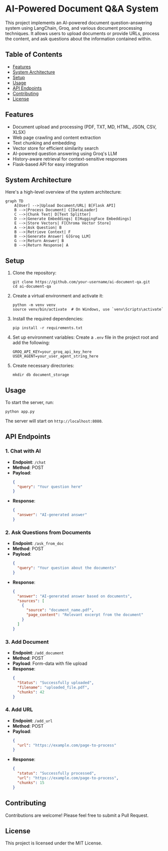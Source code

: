 # AI-Powered Document Q&A System

This project implements an AI-powered document question-answering system using LangChain, Groq, and various document processing techniques. It allows users to upload documents or provide URLs, process the content, and ask questions about the information contained within.

## Table of Contents

- [Features](#features)
- [System Architecture](#system-architecture)
- [Setup](#setup)
- [Usage](#usage)
- [API Endpoints](#api-endpoints)
- [Contributing](#contributing)
- [License](#license)

## Features

- Document upload and processing (PDF, TXT, MD, HTML, JSON, CSV, XLSX)
- Web page crawling and content extraction
- Text chunking and embedding
- Vector store for efficient similarity search
- AI-powered question answering using Groq's LLM
- History-aware retrieval for context-sensitive responses
- Flask-based API for easy integration

## System Architecture

Here's a high-level overview of the system architecture:

```mermaid
graph TD
    A[User] -->|Upload Document/URL| B[Flask API]
    B -->|Process Document| C[DataLoader]
    C -->|Chunk Text| D[Text Splitter]
    D -->|Generate Embeddings| E[HuggingFace Embeddings]
    E -->|Store Vectors| F[Chroma Vector Store]
    A -->|Ask Question| B
    B -->|Retrieve Context| F
    B -->|Generate Answer| G[Groq LLM]
    G -->|Return Answer| B
    B -->|Return Response| A
```

## Setup

1. Clone the repository:
   ```
   git clone https://github.com/your-username/ai-document-qa.git
   cd ai-document-qa
   ```

2. Create a virtual environment and activate it:
   ```
   python -m venv venv
   source venv/bin/activate  # On Windows, use `venv\Scripts\activate`
   ```

3. Install the required dependencies:
   ```
   pip install -r requirements.txt
   ```

4. Set up environment variables:
   Create a `.env` file in the project root and add the following:
   ```
   GROQ_API_KEY=your_groq_api_key_here
   USER_AGENT=your_user_agent_string_here
   ```

5. Create necessary directories:
   ```
   mkdir db document_storage
   ```

## Usage

To start the server, run:

```
python app.py
```

The server will start on `http://localhost:8080`.

## API Endpoints

### 1. Chat with AI

- **Endpoint**: `/chat`
- **Method**: POST
- **Payload**:
  ```json
  {
    "query": "Your question here"
  }
  ```
- **Response**:
  ```json
  {
    "answer": "AI-generated answer"
  }
  ```

### 2. Ask Questions from Documents

- **Endpoint**: `/ask_from_doc`
- **Method**: POST
- **Payload**:
  ```json
  {
    "query": "Your question about the documents"
  }
  ```
- **Response**:
  ```json
  {
    "answer": "AI-generated answer based on documents",
    "sources": [
      {
        "source": "document_name.pdf",
        "page_content": "Relevant excerpt from the document"
      }
    ]
  }
  ```

### 3. Add Document

- **Endpoint**: `/add_document`
- **Method**: POST
- **Payload**: Form-data with file upload
- **Response**:
  ```json
  {
    "Status": "Successfully uploaded",
    "filename": "uploaded_file.pdf",
    "chunks": 42
  }
  ```

### 4. Add URL

- **Endpoint**: `/add_url`
- **Method**: POST
- **Payload**:
  ```json
  {
    "url": "https://example.com/page-to-process"
  }
  ```
- **Response**:
  ```json
  {
    "status": "Successfully processed",
    "url": "https://example.com/page-to-process",
    "chunks": 15
  }
  ```

## Contributing

Contributions are welcome! Please feel free to submit a Pull Request.

## License

This project is licensed under the MIT License.
